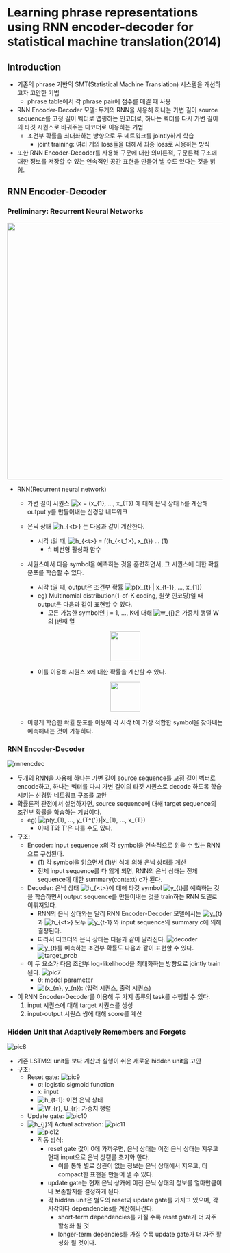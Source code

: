 # Learning phrase representations using RNN encoder-decoder for statistical machine translation(2014)
## Introduction
* 기존의 phrase 기반의 SMT(Statistical Machine Translation) 시스템을 개선하고자 고안한 기법
    * phrase table에서 각 phrase pair에 점수를 매길 때 사용
* RNN Encoder-Decoder 모델: 두개의 RNN을 사용해 하나는 가변 길이 source sequence를 고정 길이 벡터로 맵핑하는 인코더로, 하나는 벡터를 다시 가변 길이의 타깃 시퀀스로 바꿔주는 디코더로 이용하는 기법
    * 조건부 확률을 최대화하는 방향으로 두 네트워크를 jointly하게 학습
        * joint training: 여러 개의 loss들을 더해서 최종 loss로 사용하는 방식 
* 또한 RNN Encoder-Decoder를 사용해 구문에 대한 의미론적, 구문론적 구조에 대한 정보를 저장할 수 있는 연속적인 공간 표현을 만들어 낼 수도 있다는 것을 밝힘.

## RNN Encoder-Decoder
### Preliminary: Recurrent Neural Networks

<p align="center"><img src = "./img/rnn.png" width="600px" align="center"></p>

* RNN(Recurrent neural network)
    * 가변 길이 시퀀스 <img src="https://latex.codecogs.com/gif.latex?x&space;=&space;(x_{1},&space;...,&space;x_{T})" title="x = (x_{1}, ..., x_{T})" /> 에 대해 은닉 상태 h를 계산해 output y를 만들어내는 신경망 네트워크
    * 은닉 상태 <img src="https://latex.codecogs.com/gif.latex?h_{<t>}" title="h_{<t>}" /> 는 다음과 같이 계산한다.
        * 시각 t일 때, <img src="https://latex.codecogs.com/gif.latex?h_{<t>}&space;=&space;f(h_{<t_1>},&space;x_{t})" title="h_{<t>} = f(h_{<t_1>}, x_{t})" /> ... (1)
            * f: 비선형 활성화 함수
    * 시퀀스에서 다음 symbol을 예측하는 것을 훈련하면서, 그 시퀀스에 대한 확률 분포를 학습할 수 있다.
        * 시각 t일 때, output은 조건부 확률 <img src="https://latex.codecogs.com/gif.latex?p(x_{t}&space;|&space;x_{t-1},&space;...,&space;x_{1})" title="p(x_{t} | x_{t-1}, ..., x_{1})" />
        * eg) Multinomial distribution(1-of-K coding, 원핫 인코딩)일 때 output은 다음과 같이 표현할 수 있다.
            * 모든 가능한 symbol인 j = 1, ..., K에 대해 <img src="https://latex.codecogs.com/gif.latex?w_{j}" title="w_{j}" />은 가중치 행렬 W의 j번째 열
        <p align="center"><img src = "./img/rnn_cond_prob.jpeg" height="70px" align="center"></p>
       
        * 이를 이용해 시퀀스 x에 대한 확률을 계산할 수 있다.
        <p align="center"><img src = "./img/rnn_seq_prob.jpeg" height="70px" align="center"></p>
    * 이렇게 학습한 확률 분포를 이용해 각 시각 t에 가장 적합한 symbol을 찾아내는 예측해내는 것이 가능하다.
    
### RNN Encoder-Decoder
![rnnencdec](./img/rnnencdec.jpeg)
* 두개의 RNN을 사용해 하나는 가변 길이 source sequence를 고정 길이 벡터로 encode하고, 하나는 벡터를 다시 가변 길이의 타깃 시퀀스로 decode 하도록 학습시키는 신경망 네트워크 구조를 고안
* 확률론적 관점에서 설명하자면, source sequence에 대해 target sequence의 조건부 확률을 학습하는 기법이다.
    * eg) <img src="https://latex.codecogs.com/gif.latex?p(y_{1},&space;...,&space;y_{T^{'}}|x_{1},&space;...,&space;x_{T})" title="p(y_{1}, ..., y_{T^{'}}|x_{1}, ..., x_{T})" />
        * 이때 T와 T'은 다를 수도 있다.
* 구조:
    * Encoder: input sequence x의 각 symbol을 연속적으로 읽을 수 있는 RNN으로 구성된다.
        * (1) 각 symbol을 읽으면서 (1)번 식에 의해 은닉 상태를 계산
        * 전체 input sequence를 다 읽게 되면, RNN의 은닉 상태는 전체 sequence에 대한 summary(context) c가 된다.
    * Decoder: 은닉 상태 <img src="https://latex.codecogs.com/gif.latex?h_{<t>}" title="h_{<t>}" />에 대해 타깃 symbol <img src="https://latex.codecogs.com/gif.latex?y_{t}" title="y_{t}" />를 예측하는 것을 학습하면서 output sequence를 만들어내는 것을 train하는 RNN 모델로 이뤄져있다.
        * RNN의 은닉 상태와는 달리 RNN Encoder-Decoder 모델에서는 <img src="https://latex.codecogs.com/gif.latex?y_{t}" title="y_{t}" />과 <img src="https://latex.codecogs.com/gif.latex?h_{<t>}" title="h_{<t>}" /> 모두 <img src="https://latex.codecogs.com/gif.latex?y_{t-1}" title="y_{t-1}" /> 와 input sequence의 summary c에 의해 결정된다.
        * 따라서 디코더의 은닉 상태는 다음과 같이 달라진다.
        ![decoder](./img/decoder_hidden.jpeg)
        * <img src="https://latex.codecogs.com/gif.latex?y_{t}" title="y_{t}" />를 예측하는 조건부 확률도 다음과 같이 표현할 수 있다.
        ![target_prob](./img/cond_prob_target.jpeg)
    * 이 두 요소가 다음 조건부 log-likelihood을 최대화하는 방향으로 jointly train 된다.
    ![pic7](./img/7.jpeg)
        * θ: model parameter
        * <img src="https://latex.codecogs.com/gif.latex?(x_{n},&space;y_{n})" title="(x_{n}, y_{n})" />: (입력 시퀀스, 출력 시퀀스)
* 이 RNN Encoder-Decoder를 이용해 두 가지 종류의 task를 수행할 수 있다.
    1) input 시퀀스에 대해 target 시퀀스를 생성
    2) input-output 시퀀스 쌍에 대해 score를 계산

### Hidden Unit that Adaptively Remembers and Forgets
![pic8](./img/8.jpeg)
* 기존 LSTM의 unit들 보다 계산과 실행이 쉬운 새로운 hidden unit을 고안
* 구조:
    * Reset gate: ![pic9](./img/9.jpeg)
        * σ: logistic sigmoid function
        * x: input
        * <img src="https://latex.codecogs.com/gif.latex?h_{t-1}" title="h_{t-1}" />: 이전 은닉 상태
        * <img src="https://latex.codecogs.com/gif.latex?W_{r},&space;U_{r}" title="W_{r}, U_{r}" />: 가중치 행렬
    * Update gate: ![pic10](./img/10.jpeg)
    * <img src="https://latex.codecogs.com/gif.latex?h_{j}" title="h_{j}" />의 Actual activation: ![pic11](./img/11.jpeg)
        * ![pic12](./img/12.jpeg)
        * 작동 방식:
            * reset gate 값이 0에 가까우면, 은닉 상태는 이전 은닉 상태는 지우고 현재 input으로 은닉 상캩를 초기화 한다.
                * 이를 통해 별로 상관이 없는 정보는 은닉 상태에서 지우고, 더 compact한 표현을 만들어 낼 수 있다.
            * update gate는 현재 은닉 상캐에 이전 은닉 상태의 정보를 얼마만큼이나 보존할지를 결정하게 된다. 
            * 각 hidden unit은 별도의 reset과 update gate를 가지고 있으며, 각 시각마다 dependencies를 계산해나간다.
                * short-term dependencies를 가질 수록 reset gate가 더 자주 활성화 될 것
                * longer-term depencies를 가질 수록 update gate가 더 자주 활성화 될 것이다.
                
    

        
            
 
      
      
      
      
      
      
